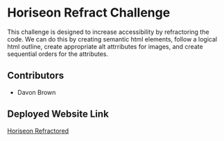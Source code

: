 # Horiseon Refract Challenge

This challenge is designed to increase accessibility by refractoring the code. We can do this by creating semantic html elements, follow a logical html outline, create appropriate alt attrributes for images, and create sequential orders for the attributes. 

## Contributors

- Davon Brown

## Deployed Website Link
 
 [Horiseon Refractored](https://davonhb.github.io/Challenge01/)



